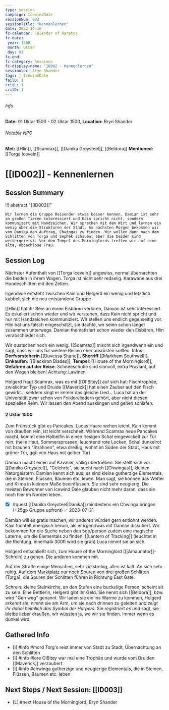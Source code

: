 ```yaml
---
type: session
campaign: IcewindDale
sessionNum: 002
sessionTitle: "Kennenlernen"
date: 2022-10-10
fc-calendar: Calendar of Harptos
fc-date:
 year: 1500
 month: Uktar
 day: 01
fc-end:
fc-category: Sessions
fc-display-name: "ID002 - Kennenlernen"
sessionloc: Bryn Shander
tags: 📅 IcewindDale
failD: 1
critL: 1
critD: 1
---
```


###### Info
**Date:** 01 Uktar 1500 - 02 Uktar 1500, **Location:** Bryn Shander
###### Notable NPC
**Met:** [[Hlin]], [[Scamrax]], [[Danika Greysteel]], [[Beldora]]
**Mentioned:** [[Torga Icevein]]

# [[ID002]] - Kennenlernen
## Session Summary
!!! abstract "[[ID002]]"

    Wir lernen die Gruppe Reisender etwas besser kennen. Damian ist sehr an großen Tieren interessiert und Kain spricht nicht, sondern kommunizert mit Handzeichen. Wir sprechen mit dem Wirt und lernen ein wenig über die Strukturen der Stadt. Am nächsten Morgen bekommen wir von Danika den Auftrag, Chwingas zu finden. Wir wollen dann nach dem Schlitten von Torga und Sephek schauen, aber die beiden sind weitergereist. Vor dem Tempel des Morninglords treffen wir auf eine alte, obdachlose Frau.

## Session Log
Nächster Aufenthalt von [[Torga Icevein]] ungewiss, normal übernachten die beiden in ihrem Wagen. Torga ist nicht sehr redselig. Karawane aus drei Hundeschlitten mit den Zelten.

Irgendwie entsteht zwischen Kain und Helgerd ein wenig und letztlich kabbelt sich die neu entstandene Gruppe.

[[Hlin]] hat ihr Bein an einen Eisbären verloren, Damian ist sehr interessiert. Es eskaliert schon wieder und wir verstehen, dass Kain nicht spricht und nur mit Handzeichen kommuniziert.  Wir stellen uns endlich gegenseitig vor. Hlin hat uns falsch eingeschätzt, sie dachte, wir seien schon länger zusammen unterwegs. Damian thematisiert schon wieder den Eisbären, Hlin verabschiedet sich.

Wir quatschen noch ein wenig. [[Scamrax]] mischt sich irgendwann ein und sagt, dass wir uns für weitere Reisen eher ausrüsten sollten. 
Infos: **Dorfvorsteherin** [[Duvessa Shane]], **Sherriff** [[Markham Southwell]], **Einkaufen**: [[Blackiron Blades]], **Tempel**: [[House of the Morninglord]], **Gefahren auf der Reise**:  Schneeschuhe sind sinnvoll, extra Proviant, auf den Wegen bleiben! Achtung: Lawinen

Holgerd fragt Scamrax, was es mit [[Ol'Bitey]] auf sich hat:
Fischtrophäe, zwielichter Typ und Druide [[Maverick]] hat einen Zauber auf den Fisch gewirkt... seitdem singt er immer das gleiche Lied...
Luca hat an der Universität zwar schon von Folkloreliedern gehört, aber nicht diesen speziellen Reim.
Wir lassen den Abend ausklingen und gehen schlafen.

#### 2 Uktar 1500
Zum Frühstück gibt es Pancakes. Lucas Haare wehen leicht, Kain kommt von draußen rein, ist leicht verschneit. Während Scamrax neue Pancakes macht, kommt eine Halbelfin in einen riesigen Schal eingewickelt zur Tür rein. (helle Haut, Sommersprossen, leuchtend rote Locken, Schal dunkelrot mit braunen "Strähnen", etwa dreißig, wohnt im Süden der Stadt, Haus mit grüner Tür, ggü von Haus mit gelber Tür)

Damian macht einen auf Kavalier, völlig übertrieben. Sie stellt sich vor: [[Danika Greysteel]], "Gelehrte", sie sucht nach [[Chwingas]], kleinen Naturgeistern. Damian kennt sich aus: es sind kleine gutherzige Elementals, die in Steinen, Flüssen, Bäumen etc. leben. Man sagt, sie können das Wetter und Klima in kleinem Maße beeinflussen. Sie sind sehr neugierig. Die meisten Bewohner von Icewind Dale glauben nicht mehr daran, dass sie noch hier im Norden leben.

- [x] #quest [[Danika Greysteel|Danika]] mindestens ein Chwinga bringen (+25gp Gruppe upfront) ✅ 2023-07-31

Damian will es gratis machen, wir anderen würden gern entlohnt werden. Kain fuchtelt energisch herum, als er irgendwas mit Damian diskutiert. Wir bekommen für die Suche neben den 5gp/person zudem eine magische Laterne, um die Elementals zu finden: [[Lantern of Tracking]] (leuchtet in die Richtung, innerhalb 300ft wird sie grün) Luca nimmt sie an sich.

Holgerd entschließt sich, zum House of the Morninglord ([[Amaunator]]-Schrein) zu gehen. Die anderen kommen mit. 

Auf der Straße einige Menschen, sehr zielstrebig, allen ist kalt. An sich sehr ruhig.  Auf dem Marktplatz nur noch Spuren von drei großen Schlitten (Torga), die Spuren der Schlitten führen in Richtung East Gate.

Schrein: kleine Steinkirche, an den Stufen eine buckelige Person, scheint alt zu sein. Eine Bettlerin, Helgerd gibt ihr Geld. Sie nennt sich [[Beldora]], bzw. wird "Geh weg" genannt. Wir laden sie ein ins Warme zu kommen, Holgerd *erkennt sie*, nimmt sie am Arm, um sie nach drinnen zu geleiten *und zeigt ihr dabei heimlich das Symbol der Harpers*. Sie *registriert es und* sagt, sie bleibe lieber draußen, wir wüssten ja, wo wir sie finden. Immer wenn es dunkel wird.

## Gathered Info
- [I] #info #mord Torg's reist immer von Stadt zu Stadt, Übernachtung an den Schlitten
- [I] #info #lore OlBitey war mal eine Trophäe und wurde vom Druiden [[Maverick]] verzaubert
- [I] #info #chwinga gutherzige und neugierige Elementals, die in Steinen, Flüssen, Bäumen etc. leben

## Next Steps / Next Session: [[ID003]]
- [L] #next House of the Morninglord, Bryn Shander
